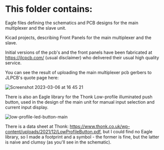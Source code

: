 # This folder contains:

Eagle files defining the schematics and PCB designs for the main multiplexer and the slave unit.

Kicad projects, describing Front Panels for the main multiplexer and the slave.

Initial versions of the pcb's and the front panels have been fabricated at https://jlcpcb.com/ (usual disclaimer)
who delivered their usual high quality service. 

You can see the result of uploading the main multiplexer pcb gerbers to JLPCB's quote page here: 

![Screenshot 2023-03-06 at 16 45 21](https://user-images.githubusercontent.com/3152962/223183638-2cd88200-6267-4d22-893b-cc97f0fcc78d.png)

There is also an Eagle library for the Thonk Low-profile illuminated push button, used in the design of the main unit for 
manual input selection and current input display. 

![low-profile-led-button-main](https://user-images.githubusercontent.com/3152962/223185038-6319f849-978c-4478-ae12-134c0944e22d.jpg)

There is a data sheet at Thonk: https://www.thonk.co.uk/wp-content/uploads/2021/12/LowProfileButton.pdf, but I could find no Eagle library, so I made 
a footprint and a symbol - the former is fine, but the latter is naive and clumsy (as you'll see in the schematic).
